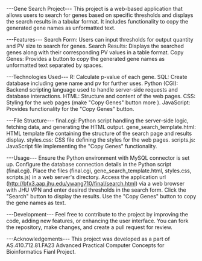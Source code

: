 ---Gene Search Project---
This project is a web-based application that allows users to search for genes based on specific thresholds and displays the search results in a tabular format. It includes functionality to copy the generated gene names as unformatted text.

---Features---
Search Form: Users can input thresholds for output quantity and PV size to search for genes.
Search Results: Displays the searched genes along with their corresponding PV values in a table format.
Copy Genes: Provides a button to copy the generated gene names as unformatted text separated by spaces.

---Technologies Used---
R: Calculate p-value of each gene.
SQL: Create database including gene name and pv for further uses.
Python (CGI): Backend scripting language used to handle server-side requests and database interactions.
HTML: Structure and content of the web pages.
CSS: Styling for the web pages (make "Copy Genes" button more ).
JavaScript: Provides functionality for the "Copy Genes" button.

---File Structure---
final.cgi: Python script handling the server-side logic, fetching data, and generating the HTML output.
gene_search_template.html: HTML template file containing the structure of the search page and results display.
styles.css: CSS file defining the styles for the web pages.
scripts.js: JavaScript file implementing the "Copy Genes" functionality.

---Usage---
Ensure the Python environment with MySQL connector is set up.
Configure the database connection details in the Python script (final.cgi).
Place the files (final.cgi, gene_search_template.html, styles.css, scripts.js) in a web server's directory.
Access the application url (http://bfx3.aap.jhu.edu/ywang710/final/search.html) via a web browser with JHU VPN and enter desired thresholds in the search form.
Click the "Search" button to display the results.
Use the "Copy Genes" button to copy the gene names as text.

---Development---
Feel free to contribute to the project by improving the code, adding new features, or enhancing the user interface. You can fork the repository, make changes, and create a pull request for review.

---Acknowledgements---
This project was developed as a part of AS.410.712.81.FA23 Advanced Practical Computer Concepts for Bioinformatics Fianl Project.
